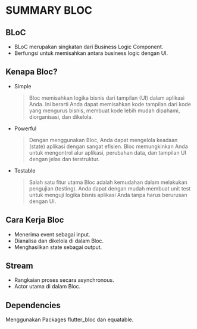 # SUMMARY BLOC

## BLoC

- BLoC merupakan singkatan dari Business Logic Component.
- Berfungsi untuk memisahkan antara business logic dengan UI.

## Kenapa Bloc?

- Simple
  > Bloc memisahkan logika bisnis dari tampilan (UI) dalam aplikasi Anda. Ini berarti Anda dapat memisahkan kode tampilan dari kode yang mengurus bisnis, membuat kode lebih mudah dipahami, diorganisasi, dan dikelola.
- Powerful
  >Dengan menggunakan Bloc, Anda dapat mengelola keadaan (state) aplikasi dengan sangat efisien. Bloc memungkinkan Anda untuk mengontrol alur aplikasi, perubahan data, dan tampilan UI dengan jelas dan terstruktur.
- Testable
  > Salah satu fitur utama Bloc adalah kemudahan dalam melakukan pengujian (testing). Anda dapat dengan mudah membuat unit test untuk menguji logika bisnis aplikasi Anda tanpa harus berurusan dengan UI.

## Cara Kerja Bloc

- Menerima event sebagai input.
- Dianalisa dan dikelola di dalam Bloc.
- Menghasilkan state sebagai output.

## Stream

- Rangkaian proses secara asynchronous.
- Actor utama di dalam Bloc.

## Dependencies

Menggunakan Packages flutter_bloc dan equatable.
